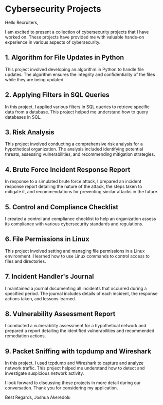 # Cybersecurity Projects

Hello Recruiters,

I am excited to present a collection of cybersecurity projects that I have worked on. These projects have provided me with valuable hands-on experience in various aspects of cybersecurity.

## 1. Algorithm for File Updates in Python
This project involved developing an algorithm in Python to handle file updates. The algorithm ensures the integrity and confidentiality of the files while they are being updated.

## 2. Applying Filters in SQL Queries
In this project, I applied various filters in SQL queries to retrieve specific data from a database. This project helped me understand how to query databases in SQL.

## 3. Risk Analysis
This project involved conducting a comprehensive risk analysis for a hypothetical organization. The analysis included identifying potential threats, assessing vulnerabilities, and recommending mitigation strategies.

## 4. Brute Force Incident Response Report
In response to a simulated brute force attack, I prepared an incident response report detailing the nature of the attack, the steps taken to mitigate it, and recommendations for preventing similar attacks in the future.

## 5. Control and Compliance Checklist
I created a control and compliance checklist to help an organization assess its compliance with various cybersecurity standards and regulations.

## 6. File Permissions in Linux
This project involved setting and managing file permissions in a Linux environment. I learned how to use Linux commands to control access to files and directories.

## 7. Incident Handler's Journal
I maintained a journal documenting all incidents that occurred during a specified period. The journal includes details of each incident, the response actions taken, and lessons learned.

## 8. Vulnerability Assessment Report
I conducted a vulnerability assessment for a hypothetical network and prepared a report detailing the identified vulnerabilities and recommended remediation actions.

## 9. Packet Sniffing with tcpdump and Wireshark
In this project, I used tcpdump and Wireshark to capture and analyze network traffic. This project helped me understand how to detect and investigate suspicious network activity.

I look forward to discussing these projects in more detail during our conversation. Thank you for considering my application.

Best Regards,
Joshua Akeredolu
